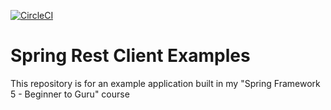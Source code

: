 [![CircleCI](https://circleci.com/gh/jsjackson263/spring-rest-client-examples.svg?style=svg)](https://circleci.com/gh/jsjackson263/spring-rest-client-examples)
# Spring Rest Client Examples

This repository is for an example application built in my "Spring Framework 5 - Beginner to Guru" course

